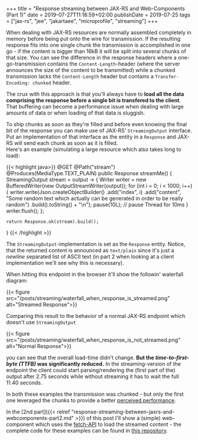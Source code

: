 +++
title =  "Response streaming between JAX-RS and Web-Components (Part 1)"
date = 2019-07-27T11:18:59+02:00
publishDate = 2019-07-25
tags = ["jax-rs", "jee", "jakartaee", "microprofile", "streaming"]
+++

When dealing with JAX-RS resources are normally assembled completely in memory before being put onto the wire for transmission. If the resulting response fits into one single chunk the transmission is accomplished in one go - if the content is bigger than 16kB it will be split into several chunks of that size. You can see the difference in the response headers where a one-go-transmission contains the `Content-Length`-header (where the server announces the size of the content to be transmitted) while a chunked transmission lacks the `Content-Length` header but contains a `Transfer-Encoding: chunked` header. 
<!--more-->
The crux with this approach is that you'll always have to __load all the data comprising the response before a single bit is transfered to the client__. That buffering can become a performance issue when dealing with large amounts of data or when loading of that data is sluggish.

To ship chunks as soon as they're filled and before even knowing the final bit of the response you can make use of JAX-RS' `StreamingOutput` interface. Put an implementation of that interface as the entity in a `Response` and JAX-RS will send each chunk as soon as it is filled. <br/>
Here's an example (simulating a large resource which also takes long to load):

{{< highlight java>}}
@GET
@Path("stream")
@Produces(MediaType.TEXT_PLAIN)
public Response streamMe() {
    StreamingOutput stream = output -> {
        Writer writer = new BufferedWriter(new OutputStreamWriter(output));
        for (int i = 0; i < 1000; i++) {
            writer.write(Json.createObjectBuilder()
                    .add("index", i)
                    .add("content", "Some random text which actually can be generated in order to be really random")
                    .build().toString() + "\n");
            pause(10L); // pause Thread for 10ms
        }
        writer.flush();
    };

    return Response.ok(stream).build();
}
{{< /highlight >}}

The `StreamingOutput`-implementation is set as the `Response` entity. Notice, that the returned content is announced as `text/plain` since it's just a _newline_ separated list of ASCII text (in part 2 when looking at a client implementation we'll see why this is necessary).


When hitting this endpoint in the browser it'll show the followin' waterfall diagram:


{{< figure src="/posts/streaming/waterfall_when_response_is_streamed.png" alt="Streamed Response">}}

Comparing this result to the behavior of a normal JAX-RS endpoint which doesn't use `StreamingOutput`

{{< figure src="/posts/streaming/waterfall_when_response_is_not_streamed.png" alt="Normal Response">}}

you can see that the overall load-time didn't change. __But the _time-to-first-byte (TTFB)_ was significantly reduced.__ In the streaming-version of the endpoint the client could start parsing/rendering the (first part of the) output after 2.75 seconds while without streaming it has to wait the full 11.40 seconds.

In both these examples the transmission was chunked - but only the first one leveraged the chunks to provide a better [perceived performance][perceived-performance].

In the [2nd part]({{< relref "response-streaming-between-jaxrs-and-webcomponents-part2.md" >}}) of this post I'll show a (simple) web-component which uses the [fetch-API][fetch] to load the streamed content - the complete code for these examples can be found in [this repository][repo].


[chunked-transfere]:https://en.wikipedia.org/wiki/Chunked_transfer_encoding
[example]:http://solutionhacker.com/rest-use-streamingout-return-big-content-chunk/
[perceived-performance]:https://www.keycdn.com/blog/perceived-performance
[repo]:https://github.com/schoeffm/jax-rs-streamingoutput
[fetch]:https://developer.mozilla.org/en-US/docs/Web/API/Fetch_API
